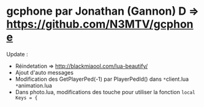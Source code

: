 # gcphone par Jonathan (Gannon) D => https://github.com/N3MTV/gcphone

Update :
 * Réindetation => http://blackmiaool.com/lua-beautify/
 * Ajout d'auto messages
 * Modification des GetPlayerPed(-1) par PlayerPedId() dans 
`*`client.lua
`*`animation.lua
 * Dans photo.lua, modifications des touche pour utiliser la fonction ```local Keys = {```
